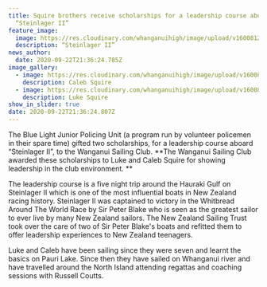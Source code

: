 ```yaml
---
title: Squire brothers receive scholarships for a leadership course aboard
  “Steinlager II”
feature_image:
  image: https://res.cloudinary.com/whanganuihigh/image/upload/v1600812475/News/Steinlager_boat.jpg
  description: “Steinlager II”
news_author:
  date: 2020-09-22T21:36:24.785Z
image_gallery:
  - image: https://res.cloudinary.com/whanganuihigh/image/upload/v1600812534/News/Caleb_Squire_-_Sailing_10607_blue_boat.jpg
    description: Caleb Squire
  - image: https://res.cloudinary.com/whanganuihigh/image/upload/v1600812563/News/Luke_Squire_-_Sailing_44296_black_boat.jpg
    description: Luke Squire
show_in_slider: true
date: 2020-09-22T21:36:24.807Z
---
```

The Blue Light Junior Policing Unit (a program run by volunteer policemen in their spare time) gifted two scholarships, for a leadership course aboard “Steinlager II”, to the Wanganui Sailing Club.  **The Wanganui Sailing Club awarded these scholarships to Luke and Caleb Squire for showing leadership in the club environment.**

The leadership course is a five night trip around the Hauraki Gulf on Steinlager II which is one of the most influential boats in New Zealand racing history.  Steinlager II was captained to victory in the Whitbread Around The World Race by Sir Peter Blake who is seen as the greatest sailor to ever live by many New Zealand sailors.  The New Zealand Sailing Trust took over the care of two of Sir Peter Blake's boats and refitted them to offer leadership experiences to New Zealand teenagers.

Luke and Caleb have been sailing since they were seven and learnt the basics on Pauri Lake.  Since then they have sailed on Whanganui river and have travelled around the North Island attending regattas and coaching sessions with Russell Coutts. 